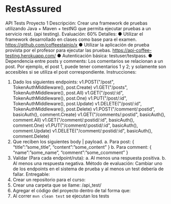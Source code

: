 # RestAssured
API Tests
Proyecto 1 
Descripción: Crear una framework de pruebas utilizando Java + Maven + testNG que permita ejecutar pruebas a un servicio rest. (api testing). 
Evaluación: 60% 
Detalles: 
● Utilizar el framework desarrollado en clases como base para el examen. https://github.com/coffeestainio/x 
● Utilizar la aplicación de prueba provista por el profesor para ejecutar las pruebas. https://api-coffee-testing.herokuapp.com/ 
● Autenticación básica: testuser/testpass. 
● Dependencia entre posts y comments: Los comentarios se relacionan a un post. Por ejemplo, el post 1, puede tener comentarios 1 y 2; y solamente son accesibles si se utiliza el post correspondiente. 
Instrucciones: 
1. Dado los siguientes endpoints: 
v1.POST("/post", TokenAuthMiddleware(), post.Create) 
v1.GET("/posts", TokenAuthMiddleware(), post.All) 
v1.GET("/post/:id", TokenAuthMiddleware(), post.One) 
v1.PUT("/post/:id", TokenAuthMiddleware(), post.Update) 
v1.DELETE("/post/:id", TokenAuthMiddleware(), post.Delete) 
v1.POST("/comment/:postid", basicAuth(), comment.Create) 
v1.GET("/comments/:postid", basicAuth(), comment.All) 
v1.GET("/comment/:postid/:id", basicAuth(), comment.One) 
v1.PUT("/comment/:postid/:id", basicAuth(), comment.Update) 
v1.DELETE("/comment/:postid/:id", basicAuth(), comment.Delete) 
2. Que reciben los siguientes body | payload. 
a. Para post: 
{ 
“title”:”some_title”, 
“content”:”some_content” 
}
b. Para comment: 
{ 
“name”:”some_name”, 
“comment”:”some_ccomment” 
} 
3. Validar (Para cada endpoint/ruta): 
a. Al menos una respuesta positiva. 
b. Al menos una respuesta negativa. 
Método de evaluación: Cambiar uno de los endpoints en el sistema de prueba y al menos un test debería de fallar. 
Entregable: 
1. Crear un repositorio para el curso: 
2. Crear una carpeta que se llame: /api_test/ 
3. Agregar el código del proyecto dentro de tal forma que: 
4. Al correr `mvn clean test` se ejecutan los tests 
